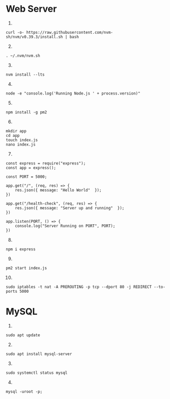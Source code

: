 # Web Server
1.

    curl -o- https://raw.githubusercontent.com/nvm-sh/nvm/v0.39.3/install.sh | bash

2. 
   
    . ~/.nvm/nvm.sh
3. 
    
    nvm install --lts

4. 
    
    node -e "console.log('Running Node.js ' + process.version)"

5.
    
    npm install -g pm2

6.
    
    mkdir app
    cd app
    touch index.js
    nano index.js

    

7.
  
    const express = require("express");
    const app = express();

    const PORT = 5000;

    app.get("/", (req, res) => {
        res.json({ message: "Hello World"  });
    })

    app.get("/health-check", (req, res) => {
        res.json({ message: "Server up and running"  });
    })

    app.listen(PORT, () => {
        console.log("Server Running on PORT", PORT);
    })

8. 
    
    npm i express

9.
    
    pm2 start index.js

10.
    
    sudo iptables -t nat -A PREROUTING -p tcp --dport 80 -j REDIRECT --to-ports 5000


# MySQL

1.
    
    sudo apt update
2.
    
    sudo apt install mysql-server
3.
    
    sudo systemctl status mysql
4.
    
    mysql -uroot -p;



